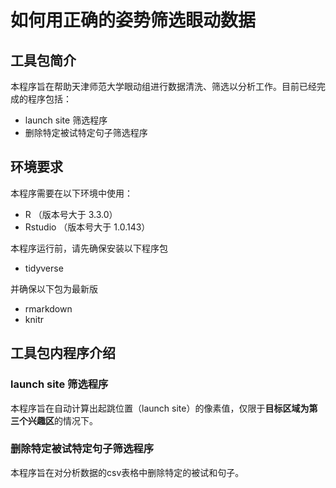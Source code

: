 # 如何用正确的姿势筛选眼动数据

## 工具包简介
本程序旨在帮助天津师范大学眼动组进行数据清洗、筛选以分析工作。目前已经完成的程序包括：

- launch site 筛选程序
- 删除特定被试特定句子筛选程序

## 环境要求
本程序需要在以下环境中使用：
- R （版本号大于 3.3.0）
- Rstudio （版本号大于 1.0.143）

本程序运行前，请先确保安装以下程序包
- tidyverse

并确保以下包为最新版
- rmarkdown
- knitr

## 工具包内程序介绍

### launch site 筛选程序
本程序旨在自动计算出起跳位置（launch site）的像素值，仅限于**目标区域为第三个兴趣区**的情况下。

### 删除特定被试特定句子筛选程序
本程序旨在对分析数据的csv表格中删除特定的被试和句子。
